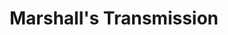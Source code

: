 ---
title: "Marshall's Transmission"
url: /collinsville/marshalls-transmission/
shop: car repair
---